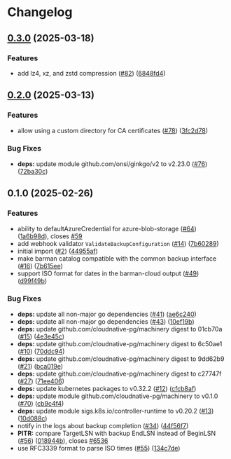 # Changelog

## [0.3.0](https://github.com/cloudnative-pg/barman-cloud/compare/v0.2.0...v0.3.0) (2025-03-18)


### Features

* add lz4, xz, and zstd compression ([#82](https://github.com/cloudnative-pg/barman-cloud/issues/82)) ([6848fd4](https://github.com/cloudnative-pg/barman-cloud/commit/6848fd45696b2eb66ea2b40b4c3a006e64028bcc))

## [0.2.0](https://github.com/cloudnative-pg/barman-cloud/compare/v0.1.0...v0.2.0) (2025-03-13)


### Features

* allow using a custom directory for CA certificates ([#78](https://github.com/cloudnative-pg/barman-cloud/issues/78)) ([3fc2d78](https://github.com/cloudnative-pg/barman-cloud/commit/3fc2d78dca9ab469f7460f1faaa975b802baab95))


### Bug Fixes

* **deps:** update module github.com/onsi/ginkgo/v2 to v2.23.0 ([#76](https://github.com/cloudnative-pg/barman-cloud/issues/76)) ([72ba30c](https://github.com/cloudnative-pg/barman-cloud/commit/72ba30c8e72d8c71aeae594f72ccd5ce6b2b6421))

## 0.1.0 (2025-02-26)


### Features

* ability to defaultAzureCredential for azure-blob-storage  ([#64](https://github.com/cloudnative-pg/barman-cloud/issues/64)) ([1a6b98d](https://github.com/cloudnative-pg/barman-cloud/commit/1a6b98ded711a39c01042402d04b2cba7e48932d)), closes [#59](https://github.com/cloudnative-pg/barman-cloud/issues/59)
* add webhook validator `ValidateBackupConfiguration` ([#14](https://github.com/cloudnative-pg/barman-cloud/issues/14)) ([7b60289](https://github.com/cloudnative-pg/barman-cloud/commit/7b60289361469ddf5ef1167b91958cab4394e3e3))
* initial import ([#2](https://github.com/cloudnative-pg/barman-cloud/issues/2)) ([44955af](https://github.com/cloudnative-pg/barman-cloud/commit/44955af09635c3dc0fffaa005d5a6274540bf405))
* make barman catalog compatible with the common backup interface ([#16](https://github.com/cloudnative-pg/barman-cloud/issues/16)) ([7b615ee](https://github.com/cloudnative-pg/barman-cloud/commit/7b615eefebac00b2b2b6d6edf7631485d7c6c8d3))
* support ISO format for dates in the barman-cloud output ([#49](https://github.com/cloudnative-pg/barman-cloud/issues/49)) ([d99f49b](https://github.com/cloudnative-pg/barman-cloud/commit/d99f49ba79d7059fa16ad54ff34fdda5d2286ced))


### Bug Fixes

* **deps:** update all non-major go dependencies ([#41](https://github.com/cloudnative-pg/barman-cloud/issues/41)) ([ae6c240](https://github.com/cloudnative-pg/barman-cloud/commit/ae6c2408bd14ebdc8443322988f3a5ab7e9e4730))
* **deps:** update all non-major go dependencies ([#43](https://github.com/cloudnative-pg/barman-cloud/issues/43)) ([10ef19b](https://github.com/cloudnative-pg/barman-cloud/commit/10ef19b66efec518beaf55977dece9680b45f95d))
* **deps:** update github.com/cloudnative-pg/machinery digest to 01cb70a ([#15](https://github.com/cloudnative-pg/barman-cloud/issues/15)) ([4e3e45c](https://github.com/cloudnative-pg/barman-cloud/commit/4e3e45cb0a5b1504c6efc9c2d7c3322b11ff35ba))
* **deps:** update github.com/cloudnative-pg/machinery digest to 6c50ae1 ([#10](https://github.com/cloudnative-pg/barman-cloud/issues/10)) ([70ddc94](https://github.com/cloudnative-pg/barman-cloud/commit/70ddc94656cce689c0766a2225d73aff388f1b53))
* **deps:** update github.com/cloudnative-pg/machinery digest to 9dd62b9 ([#21](https://github.com/cloudnative-pg/barman-cloud/issues/21)) ([bca019e](https://github.com/cloudnative-pg/barman-cloud/commit/bca019ea378221a45d587617063fe05cecd37ca5))
* **deps:** update github.com/cloudnative-pg/machinery digest to c27747f ([#27](https://github.com/cloudnative-pg/barman-cloud/issues/27)) ([71ee406](https://github.com/cloudnative-pg/barman-cloud/commit/71ee4065f9c76904490a31b28b8f598982f10e39))
* **deps:** update kubernetes packages to v0.32.2 ([#12](https://github.com/cloudnative-pg/barman-cloud/issues/12)) ([cfcb8af](https://github.com/cloudnative-pg/barman-cloud/commit/cfcb8af064e78f7b21ac11a3be6d7871a9610d0e))
* **deps:** update module github.com/cloudnative-pg/machinery to v0.1.0 ([#70](https://github.com/cloudnative-pg/barman-cloud/issues/70)) ([cb9c4f4](https://github.com/cloudnative-pg/barman-cloud/commit/cb9c4f4985476e4658fa5c814cfdc28ef276acb3))
* **deps:** update module sigs.k8s.io/controller-runtime to v0.20.2 ([#13](https://github.com/cloudnative-pg/barman-cloud/issues/13)) ([10d088c](https://github.com/cloudnative-pg/barman-cloud/commit/10d088c910ea5da92a39b1021790239b8890dad2))
* notify in the logs about backup completion ([#34](https://github.com/cloudnative-pg/barman-cloud/issues/34)) ([44f56f7](https://github.com/cloudnative-pg/barman-cloud/commit/44f56f711a5caa4f03ee5a971c0c7c75267ae632))
* **PITR:** compare TargetLSN with backup EndLSN instead of BeginLSN ([#56](https://github.com/cloudnative-pg/barman-cloud/issues/56)) ([018944b](https://github.com/cloudnative-pg/barman-cloud/commit/018944b15fd48aa8ae7dffa86829d49d1788ad9f)), closes [#6536](https://github.com/cloudnative-pg/barman-cloud/issues/6536)
* use RFC3339 format to parse ISO times ([#55](https://github.com/cloudnative-pg/barman-cloud/issues/55)) ([134c7de](https://github.com/cloudnative-pg/barman-cloud/commit/134c7de4954a53407d9da8ac3018ca689144bc41))
